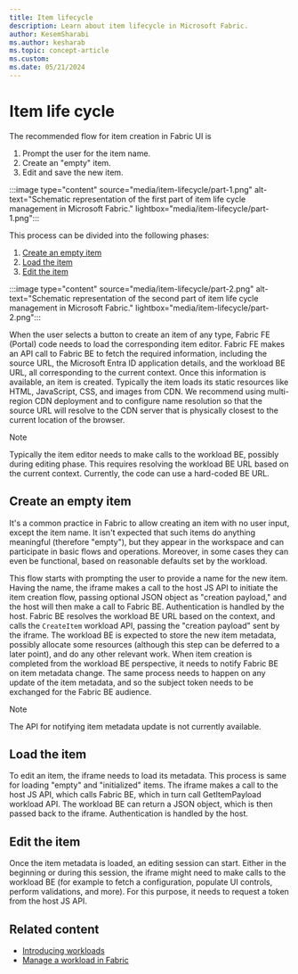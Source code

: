 ```yaml
---
title: Item lifecycle
description: Learn about item lifecycle in Microsoft Fabric.
author: KesemSharabi
ms.author: kesharab
ms.topic: concept-article
ms.custom:
ms.date: 05/21/2024
---
```

# Item life cycle

The recommended flow for item creation in Fabric UI is

1. Prompt the user for the item name.
1. Create an "empty" item.
1. Edit and save the new item.

:::image type="content" source="media/item-lifecycle/part-1.png" alt-text="Schematic representation of the first part of item life cycle management in Microsoft Fabric." lightbox="media/item-lifecycle/part-1.png":::

This process can be divided into the following phases:

1. [Create an empty item](#create-an-empty-item)
1. [Load the item](#load-the-item)
1. [Edit the item](#edit-the-item)

:::image type="content" source="media/item-lifecycle/part-2.png" alt-text="Schematic representation of the second part of item life cycle management in Microsoft Fabric." lightbox="media/item-lifecycle/part-2.png":::

When the user selects a button to create an item of any type, Fabric FE (Portal) code needs to load the corresponding item editor.
Fabric FE makes an API call to Fabric BE to fetch the required information, including the source URL, the Microsoft Entra ID application details, and the workload BE URL, all corresponding to the current context. Once this information is available, an item is created. Typically the item loads its static resources like HTML, JavaScript, CSS, and images from CDN. We recommend using multi-region CDN deployment and to configure name resolution so that the source URL will resolve to the CDN server that is physically closest to the current location of the browser.

> [!NOTE]  
> Typically the item editor needs to make calls to the workload BE, possibly during editing phase. This requires resolving the workload BE URL based on the current context. Currently, the code can use a hard-coded BE URL.

## Create an empty item

It's a common practice in Fabric to allow creating an item with no user input, except the item name. It isn't expected that such items do anything meaningful (therefore "empty"), but they appear in the workspace and can participate in basic flows and operations. Moreover, in some cases they can even be functional, based on reasonable defaults set by the workload.

This flow starts with prompting the user to provide a name for the new item. Having the name, the iframe makes a call to the host JS API to initiate the item creation flow, passing optional JSON object as "creation payload," and the host will then make a call to Fabric BE. Authentication is handled by the host. Fabric BE resolves the workload BE URL based on the context, and calls the `CreateItem` workload API, passing the "creation payload" sent by the iframe. The workload BE is expected to store the new item metadata, possibly allocate some resources (although this step can be deferred to a later point), and do any other relevant work. When item creation is completed from the workload BE perspective, it needs to notify Fabric BE on item metadata change. The same process needs to happen on any update of the item metadata, and so the subject token needs to be exchanged for the Fabric BE audience.

> [!NOTE]  
> The API for notifying item metadata update is not currently available.

## Load the item

To edit an item, the iframe needs to load its metadata. This process is same for loading "empty" and "initialized" items. The iframe makes a call to the host JS API, which calls Fabric BE, which in turn call GetItemPayload workload API. The workload BE can return a JSON object, which is then passed back to the iframe. Authentication is handled by the host.

## Edit the item

Once the item metadata is loaded, an editing session can start. Either in the beginning or during this session, the iframe might need to make calls to the workload BE (for example to fetch a configuration, populate UI controls, perform validations, and more). For this purpose, it needs to request a token from the host JS API.

## Related content

* [Introducing workloads](workload-environment.md)
* [Manage a workload in Fabric](manage-workload.md)
